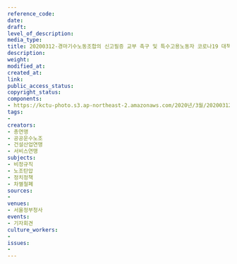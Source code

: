```yaml
---
reference_code: 
date: 
draft: 
level_of_description: 
media_type: 
title: 20200312-경마기수노동조합의 신고필증 교부 촉구 및 특수고용노동자 코로나19 대책시행 요구 기자회견
description: 
weight: 
modified_at: 
created_at: 
link: 
public_access_status: 
copyright_status: 
components:
- https://kctu-photo.s3.ap-northeast-2.amazonaws.com/2020년/3월/20200312-경마기수노동조합의+신고필증+교부+촉구+및+특수고용노동자+코로나19+대책시행+요구+기자회견/_CTU4387.jpg
tags:
- 
creators:
- 총연맹
- 공공운수노조
- 건설산업연맹
- 서비스연맹
subjects:
- 비정규직
- 노조탄압
- 정치정책
- 차별철폐
sources:
- 
venues:
- 서울정부청사
events:
- 기자회견
culture_workers:
- 
issues:
- 
---
```

